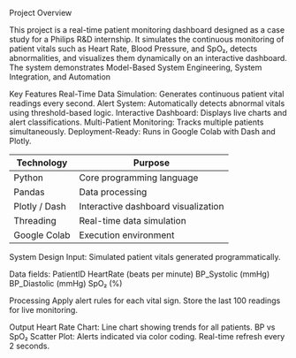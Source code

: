 Project Overview

This project is a real-time patient monitoring dashboard designed as a case study for a Philips R&D internship. It simulates the continuous monitoring of patient vitals such as Heart Rate, Blood Pressure, and SpO₂, detects abnormalities, and visualizes them dynamically on an interactive dashboard.
The system demonstrates Model-Based System Engineering, System Integration, and Automation

Key Features
Real-Time Data Simulation: Generates continuous patient vital readings every second.
Alert System: Automatically detects abnormal vitals using threshold-based logic.
Interactive Dashboard: Displays live charts and alert classifications.
Multi-Patient Monitoring: Tracks multiple patients simultaneously.
Deployment-Ready: Runs in Google Colab with Dash and Plotly.

| Technology    | Purpose                             |
| ------------- | ----------------------------------- |
| Python        | Core programming language           |
| Pandas        | Data processing                     |
| Plotly / Dash | Interactive dashboard visualization |
| Threading     | Real-time data simulation           |
| Google Colab  | Execution environment               |


System Design
Input:
Simulated patient vitals generated programmatically.

Data fields:
PatientID
HeartRate (beats per minute)
BP_Systolic (mmHg)
BP_Diastolic (mmHg)
SpO₂ (%)

Processing
Apply alert rules for each vital sign.
Store the last 100 readings for live monitoring.

Output
Heart Rate Chart: Line chart showing trends for all patients.
BP vs SpO₂ Scatter Plot: Alerts indicated via color coding.
Real-time refresh every 2 seconds.
